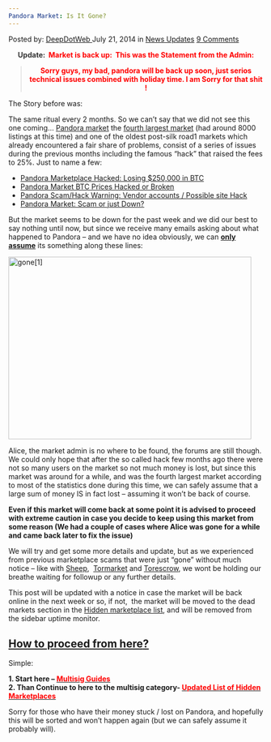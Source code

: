 ```yaml
---
Pandora Market: Is It Gone?
---
```

<article class="post-listing post-6492 post type-post status-publish format-standard has-post-thumbnail hentry category-news-updates tag-btc tag-everyones tag-market tag-pandora">
    <div class="post-inner">
    <p class="post-meta">
    <span>Posted by: <a href="https://www.deepdotweb.com/author/admin/" title="">DeepDotWeb </a></span>
    <span>July 21, 2014</span>
    <span>in <a href="https://www.deepdotweb.com/category/news-updates/" rel="category tag">News Updates</a></span>
    <span><a href="https://www.deepdotweb.com/2014/07/21/pandora-market-is-it-gone/#comments">9 Comments</a></span>
    </p>
    <div class="clear"></div>
    <div class="entry">
    <p style="text-align: center;"><span style="color: #333333;"><strong>Update</strong><strong>:  <span style="color: #ff0000;">Market is back up:  This was the Statement from the Admin:</span></strong></span></p>
    <blockquote>
    <div class="list_posts" style="text-align: center;"><span style="color: #ff0000;"><strong>Sorry guys, my bad, pandora will be back up soon, just serios technical issues combined with holiday time. I am Sorry for that shit !</strong></span></div>
    </blockquote>
    <p>The Story before was:</p>
    <p>The same ritual every 2 months. So we can&#8217;t say that we did not see this one coming&#8230; <a href="http://www.deepdotweb.com/marketplace-directory/listing/pandora-market">Pandora market</a> the <a href="http://www.deepdotweb.com/2014/05/12/darknetmarkets-listing-count-is-booming-53917/">fourth largest market</a> (had around 8000 listings at this time) and one of the oldest post-silk road1 markets which already encountered a fair share of problems, consist of a series of issues during the previous months including the famous &#8220;hack&#8221; that raised the fees to 25%. Just to name a few:</p>
    <ul>
    <li><a title="Permalink to Pandora Marketplace Hacked: Losing $250,000 in BTC" href="http://www.deepdotweb.com/2014/03/20/pandora-hacked-losing-50-btc/" rel="bookmark">Pandora Marketplace Hacked: Losing $250,000 in BTC</a></li>
    <li><a title="Permalink to Pandora Market BTC Prices Hacked or Broken" href="http://www.deepdotweb.com/2014/02/10/pandora-market-btc-prices-hacked-or-broken/" rel="bookmark">Pandora Market BTC Prices Hacked or Broken</a></li>
    <li><a title="Permalink to Pandora Scam/Hack Warning: Vendor accounts / Possible site Hack" href="http://www.deepdotweb.com/2014/01/27/pandora-market-warning-vendor-accounts-hacked-possible-site-hack/" rel="bookmark">Pandora Scam/Hack Warning: Vendor accounts / Possible site Hack</a></li>
    <li><a href="http://www.deepdotweb.com/2013/12/25/pandora-market-scam-or-just-down/">Pandora Market: Scam or just Down?</a></li>
    </ul>
    <p>But the market seems to be down for the past week and we did our best to say nothing until now, but since we receive many emails asking about what happened to Pandora &#8211; and we have no idea obviously, we can <span style="text-decoration: underline;"><strong>only assume</strong></span> its something along these lines:</p>
    <p><a href="/imgs/2014/07/gone1.jpg"><img class="aligncenter size-full wp-image-6494" src="https://www.deepdotweb.com/wp-content/uploads/2014/07/gone1.jpg" alt="gone[1]" width="480" height="360" srcset="https://www.deepdotweb.com/wp-content/uploads/2014/07/gone1.jpg 480w, https://www.deepdotweb.com/wp-content/uploads/2014/07/gone1-300x225.jpg 300w" sizes="(max-width: 480px) 100vw, 480px" /></a></p>
    <p>Alice, the market admin is no where to be found, the forums are still though. We could only hope that after the so called hack few months ago there were not so many users on the market so not much money is lost, but since this market was around for a while, and was the fourth largest market according to most of the statistics done during this time, we can safely assume that a large sum of money IS in fact lost &#8211; assuming it won&#8217;t be back of course.</p>
    <p><strong>Even if this market will come back at some point it is advised to proceed with extreme caution in case you decide <strong>to keep using this market</strong> from some reason (We had a couple of cases where Alice was gone for a while and came back later to fix the issue)<br />
    </strong></p>
    <p>We will try and get some more details and update, but as we experienced from previous marketplace scams that were just &#8220;gone&#8221; without much notice &#8211; like with <a href="http://www.deepdotweb.com/2013/12/01/sheep-is-now-officially-down/">Sheep</a>,  <a href="http://www.deepdotweb.com/2013/12/23/reports-tormarket-scam-in-progress/">Tormarket</a> and <a href="http://www.deepdotweb.com/2014/04/22/torescrow-marketplace-happend/">Torescrow</a>, we wont be holding our breathe waiting for followup or any further details.</p>
    <p>This post will be updated with a notice in case the market will be back online in the next week or so, if not,  the market will be moved to the dead markets section in the <a href="http://www.deepdotweb.com/2013/10/28/updated-llist-of-hidden-marketplaces-tor-i2p/">Hidden marketplace list</a>, and will be removed from the sidebar uptime monitor.</p>
    <h2><span style="text-decoration: underline;"><strong>How to proceed from here</strong>?</span></h2>
    <p>Simple:</p>
    <div class="box  warning"><div class="box-inner-block"><i class="tieicon-boxicon"></i>
    <p><strong>1. Start here &#8211; <span style="color: #ff0000;"><a href="http://www.deepdotweb.com/multisig-guides/"><span style="color: #ff0000;">Multisig Guides</span></a></span></strong><br />
    <strong>2. Than Continue to here to the multisig category- <span style="color: #ff0000;"><a href="http://www.deepdotweb.com/2013/10/28/updated-llist-of-hidden-marketplaces-tor-i2p/"><span style="color: #ff0000;">Updated List of Hidden Marketplaces</span></a></span></strong></p>
    </div></div>
    <p>Sorry for those who have their money stuck / lost on Pandora, and hopefully this will be sorted and won&#8217;t happen again (but we can safely assume it probably will).</p>
    </div>
    <span style="display:none"><a href="https://www.deepdotweb.com/tag/btc/" rel="tag">btc</a> <a href="https://www.deepdotweb.com/tag/everyones/" rel="tag">everyones</a> <a href="https://www.deepdotweb.com/tag/market/" rel="tag">market</a> <a href="https://www.deepdotweb.com/tag/pandora/" rel="tag">pandora</a></span> <span style="display:none" class="updated">2014-07-21</span>
    <div style="display:none" class="vcard author" itemprop="author" itemscope itemtype="http://schema.org/Person"><strong class="fn" itemprop="name"><a href="https://www.deepdotweb.com/author/admin/" title="Posts by DeepDotWeb" rel="author">DeepDotWeb</a></strong></div>
    </div>
</article>

